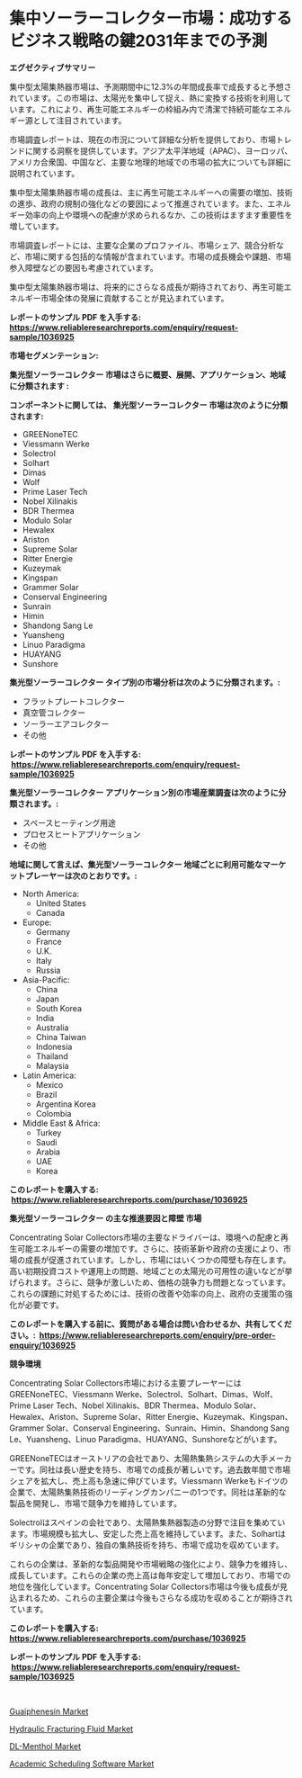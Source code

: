 <p><h1>集中ソーラーコレクター市場：成功するビジネス戦略の鍵2031年までの予測</h1></p><p><strong>エグゼクティブサマリー</strong></p>
<p><p>集中型太陽集熱器市場は、予測期間中に12.3%の年間成長率で成長すると予想されています。この市場は、太陽光を集中して捉え、熱に変換する技術を利用しています。これにより、再生可能エネルギーの枠組み内で清潔で持続可能なエネルギー源として注目されています。</p><p>市場調査レポートは、現在の市況について詳細な分析を提供しており、市場トレンドに関する洞察を提供しています。アジア太平洋地域（APAC）、ヨーロッパ、アメリカ合衆国、中国など、主要な地理的地域での市場の拡大についても詳細に説明されています。</p><p>集中型太陽集熱器市場の成長は、主に再生可能エネルギーへの需要の増加、技術の進歩、政府の規制の強化などの要因によって推進されています。また、エネルギー効率の向上や環境への配慮が求められるなか、この技術はますます重要性を増しています。</p><p>市場調査レポートには、主要な企業のプロファイル、市場シェア、競合分析など、市場に関する包括的な情報が含まれています。市場の成長機会や課題、市場参入障壁などの要因も考慮されています。</p><p>集中型太陽集熱器市場は、将来的にさらなる成長が期待されており、再生可能エネルギー市場全体の発展に貢献することが見込まれています。</p></p>
<p><strong>レポートのサンプル PDF を入手する: <a href="https://www.reliableresearchreports.com/enquiry/request-sample/1036925">https://www.reliableresearchreports.com/enquiry/request-sample/1036925</a></strong></p>
<p><strong>市場セグメンテーション:</strong></p>
<p><strong> 集光型ソーラーコレクター 市場はさらに概要、展開、アプリケーション、地域に分類されます :</strong></p>
<p><strong>コンポーネントに関しては、 集光型ソーラーコレクター 市場は次のように分類されます: &nbsp;</strong></p>
<p><ul><li>GREENoneTEC</li><li>Viessmann Werke</li><li>Solectrol</li><li>Solhart</li><li>Dimas</li><li>Wolf</li><li>Prime Laser Tech</li><li>Nobel Xilinakis</li><li>BDR Thermea</li><li>Modulo Solar</li><li>Hewalex</li><li>Ariston</li><li>Supreme Solar</li><li>Ritter Energie</li><li>Kuzeymak</li><li>Kingspan</li><li>Grammer Solar</li><li>Conserval Engineering</li><li>Sunrain</li><li>Himin</li><li>Shandong Sang Le</li><li>Yuansheng</li><li>Linuo Paradigma</li><li>HUAYANG</li><li>Sunshore</li></ul></p>
<p><strong> 集光型ソーラーコレクター タイプ別の市場分析は次のように分類されます。:</strong></p>
<p><ul><li>フラットプレートコレクター</li><li>真空管コレクター</li><li>ソーラーエアコレクター</li><li>その他</li></ul></p>
<p><strong>レポートのサンプル PDF を入手する: &nbsp;<a href="https://www.reliableresearchreports.com/enquiry/request-sample/1036925">https://www.reliableresearchreports.com/enquiry/request-sample/1036925</a></strong></p>
<p><strong> 集光型ソーラーコレクター アプリケーション別の市場産業調査は次のように分類されます。:</strong></p>
<p><ul><li>スペースヒーティング用途</li><li>プロセスヒートアプリケーション</li><li>その他</li></ul></p>
<p><strong>地域に関して言えば、集光型ソーラーコレクター 地域ごとに利用可能なマーケットプレーヤーは次のとおりです。:</strong></p>
<p><ul>
    <li>
        North America:
        <ul>
            <li>United States</li>
            <li>Canada</li>
        </ul>
    </li>
    <li>
        Europe:
        <ul>
            <li>Germany</li>
            <li>France</li>
            <li>U.K.</li>
            <li>Italy</li>
            <li>Russia</li>
        </ul>
    </li>
    <li>
        Asia-Pacific:
        <ul>
            <li>China</li>
            <li>Japan</li>
            <li>South Korea</li>
            <li>India</li>
            <li>Australia</li>
            <li>China Taiwan</li>
            <li>Indonesia</li>
            <li>Thailand</li>
            <li>Malaysia</li>
        </ul>
    </li>
    <li>
        Latin America:
        <ul>
            <li>Mexico</li>
            <li>Brazil</li>
            <li>Argentina Korea</li>
            <li>Colombia</li>
        </ul>
    </li>
    <li>
        Middle East & Africa:
        <ul>
            <li>Turkey</li>
            <li>Saudi</li>
            <li>Arabia</li>
            <li>UAE</li>
            <li>Korea</li>
        </ul>
    </li>
    </ul></p>
<p><strong>このレポートを購入する: &nbsp;<a href="https://www.reliableresearchreports.com/purchase/1036925">https://www.reliableresearchreports.com/purchase/1036925</a></strong></p>
<p><strong>集光型ソーラーコレクター の主な推進要因と障壁 市場</strong></p>
<p><p>Concentrating Solar Collectors市場の主要なドライバーは、環境への配慮と再生可能エネルギーの需要の増加です。さらに、技術革新や政府の支援により、市場の成長が促進されています。しかし、市場にはいくつかの障壁も存在します。高い初期投資コストや運用上の問題、地域ごとの太陽光の可用性の違いなどが挙げられます。さらに、競争が激しいため、価格の競争力も問題となっています。これらの課題に対処するためには、技術の改善や効率の向上、政府の支援策の強化が必要です。</p></p>
<p><strong>このレポートを購入する前に、質問がある場合は問い合わせるか、共有してください。:&nbsp; <a href="https://www.reliableresearchreports.com/enquiry/pre-order-enquiry/1036925">https://www.reliableresearchreports.com/enquiry/pre-order-enquiry/1036925</a></strong></p>
<p><strong>競争環境</strong></p>
<p><p>Concentrating Solar Collectors市場における主要プレーヤーにはGREENoneTEC、Viessmann Werke、Solectrol、Solhart、Dimas、Wolf、Prime Laser Tech、Nobel Xilinakis、BDR Thermea、Modulo Solar、Hewalex、Ariston、Supreme Solar、Ritter Energie、Kuzeymak、Kingspan、Grammer Solar、Conserval Engineering、Sunrain、Himin、Shandong Sang Le、Yuansheng、Linuo Paradigma、HUAYANG、Sunshoreなどがいます。</p><p>GREENoneTECはオーストリアの会社であり、太陽熱集熱システムの大手メーカーです。同社は長い歴史を持ち、市場での成長が著しいです。過去数年間で市場シェアを拡大し、売上高も急速に伸びています。Viessmann Werkeもドイツの企業で、太陽熱集熱技術のリーディングカンパニーの1つです。同社は革新的な製品を開発し、市場で競争力を維持しています。</p><p>Solectrolはスペインの会社であり、太陽熱集熱器製造の分野で注目を集めています。市場規模も拡大し、安定した売上高を維持しています。また、Solhartはギリシャの企業であり、独自の集熱技術を持ち、市場で成功を収めています。</p><p>これらの企業は、革新的な製品開発や市場戦略の強化により、競争力を維持し、成長しています。これらの企業の売上高は毎年安定して増加しており、市場での地位を強化しています。Concentrating Solar Collectors市場は今後も成長が見込まれるため、これらの主要企業は今後もさらなる成功を収めることが期待されています。</p></p>
<p><strong>このレポートを購入する: &nbsp; <a href="https://www.reliableresearchreports.com/purchase/1036925">https://www.reliableresearchreports.com/purchase/1036925</a></strong></p>
<p><strong>レポートのサンプル PDF を入手する: &nbsp;<a href="https://www.reliableresearchreports.com/enquiry/request-sample/1036925">https://www.reliableresearchreports.com/enquiry/request-sample/1036925</a></strong><strong></strong></p>
<p>&nbsp;</p>
<p><p><a href="https://view.publitas.com/reportprime-1/guaiphenesin-market-size-share-trends-analysis-report-by-material-by-type-by-end-user-by-region-and-segment-forecasts-2023-2030/">Guaiphenesin Market</a></p><p><a href="https://github.com/Sherrillcrooksxa8i18ucf2m/Market-Research-Report-List-1/blob/main/hydraulic-fracturing-fluid-market.md">Hydraulic Fracturing Fluid Market</a></p><p><a href="https://lydian-appliance-61d.notion.site/DL-Menthol-Market-Size-Global-Industry-Overview-Market-Segmentation-and-Forecast-2024-to-2031-8231e7af7e854c0ca15838edf7fcf4f4">DL-Menthol Market</a></p><p><a href="https://view.publitas.com/reportprime-1/academic-scheduling-software-market-size-focuses-on-market-dynamics-in-depth-analysis-and-future-projections-of-its-market-forecasted-for-period-from-2023-to-2030/">Academic Scheduling Software Market</a></p></p>